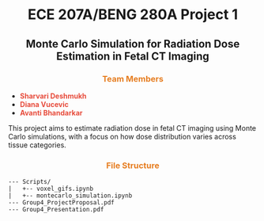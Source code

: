 
<div align="center">

# <span>ECE 207A/BENG 280A Project 1 </span>
## <span>Monte Carlo Simulation for Radiation Dose Estimation in Fetal CT Imaging</span>

</div>

### <div align="center"><span style="color: #e67e22;">Team Members</span></div>
- **<span style="color: #e74c3c;">Sharvari Deshmukh</span>**
- **<span style="color: #e74c3c;">Diana Vucevic</span>**
- **<span style="color: #e74c3c;">Avanti Bhandarkar</span>**

This project aims to estimate radiation dose in fetal CT imaging using Monte Carlo simulations, with a focus on how dose distribution varies across tissue categories.

### <div align="center"><span style="color: #e67e22;">File Structure</span></div>
```
--- Scripts/
|   +-- voxel_gifs.ipynb
|   +-- montecarlo_simulation.ipynb
--- Group4_ProjectProposal.pdf
--- Group4_Presentation.pdf

